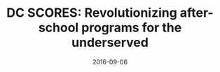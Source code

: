 ---
title: DC SCORES&#58; Revolutionizing after-school programs for the underserved
date: 2016-09-06
link: "http://www.atlascorps.org/blog/?p=13170#Sept7"
source: Atlas Corps
---